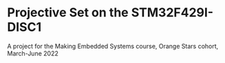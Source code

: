 # Projective Set on the STM32F429I-DISC1

A project for the Making Embedded Systems course, Orange Stars cohort, March-June 2022